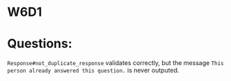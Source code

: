 # W6D1

# Questions:
`Response#not_duplicate_response` validates correctly,
but the message `This person already answered this question.` is never outputed.
